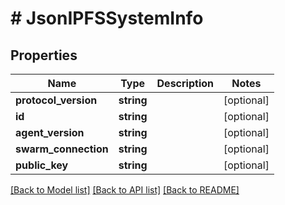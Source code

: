# # JsonIPFSSystemInfo

## Properties

Name | Type | Description | Notes
------------ | ------------- | ------------- | -------------
**protocol_version** | **string** |  | [optional]
**id** | **string** |  | [optional]
**agent_version** | **string** |  | [optional]
**swarm_connection** | **string** |  | [optional]
**public_key** | **string** |  | [optional]

[[Back to Model list]](../../README.md#models) [[Back to API list]](../../README.md#endpoints) [[Back to README]](../../README.md)
